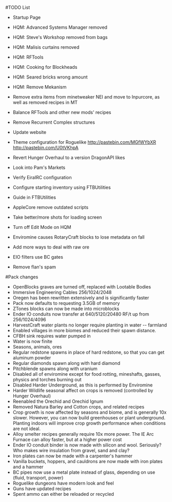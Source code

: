 ﻿#TODO List

- Startup Page
- HQM: Advanced Systems Manager removed
- HQM: Steve's Workshop removed from bags
- HQM: Malisis curtains removed 
- HQM: RFTools
- HQM: Cooking for Blockheads
- HQM: Seared bricks wrong amount
- HQM: Remove Mekanism

- Remove extra items from minetweaker NEI and move to Inpurcore, as well as removed recipes in MT
- Balance RFTools and other new mods' recipes
- Remove Recurrent Complex structures
- Update website
- Theme configuration for Roguelike http://pastebin.com/MGfWYbXR http://pastebin.com/U0tVKhpA
- Revert Hunger Overhaul to a version DragonAPI likes
- Look into Pam's Markets
- Verify EiraIRC configuration
- Configure starting inventory using FTBUtilities
- Guide in FTBUtilities
- AppleCore remove outdated scripts
- Take better/more shots for loading screen
- Turn off Edit Mode on HQM
- Enviromine causes RotaryCraft blocks to lose metadata on fall
- Add more ways to deal with raw ore
- EIO filters use BC gates
- Remove flan's spam

#Pack changes

- OpenBlocks graves are turned off, replaced with Lootable Bodies
- Immersive Engineering Cables 256/1024/2048
- Oregen has been rewritten extensively and is significantly faster
- Pack now defaults to requesting 3.5GB of memory
- ZTones blocks can now be made into microblocks
- Ender IO conduits now transfer at 640/5120/20480 RF/t up from 256/1024/4096
- HarvestCraft water plants no longer require planting in water -- farmland
- Enabled villages in more biomes and reduced their spawn distance.
- CFBH sink requires water pumped in
- Water is now finite
- Seasons, animals, ores
- Regular redstone spawns in place of hard redstone, so that you can get aluminum powder
- Regular diamonds spawn along with hard diamond
- Pitchblende spawns along with uranium
- Disabled all of enviromine except for food rotting, mineshafts, gasses, physics and torches burning out
- Disabled Harder Underground, as this is performed by Enviromine
- Harder Wildlife seasonal affect on crops is removed (controlled by Hunger Overhaul)
- Reenabled the Orechid and Orechid Ignum
- Removed Natura Barley and Cotton crops, and related recipes
- Crop growth is now affected by seasons and biome, and is generally 10x slower. However, you can now build greenhouses or plant underground. Planting indoors will improve crop growth performance when conditions are not ideal.
- Alloy smelter recipes generally require 10x more power. The IE Arc Furnace can alloy faster, but at a higher power cost
- Ender IO conduit binder is now made with silicon and wool. Seriously? Who makes wire insulation from gravel, sand and clay?
- Iron plates can now be made with a carpenter's hammer
- Vanilla buckets, hoppers, and cauldrons are now made with iron plates and a hammer
- BC pipes now use a metal plate instead of glass, depending on use (fluid, transport, power)
- Roguelike dungeons have modern look and feel
- Guns have updated recipes
- Spent ammo can either be reloaded or recycled